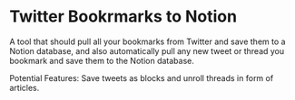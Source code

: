 # Twitter Bookrmarks to Notion

A tool that should pull all your bookmarks from Twitter and save them to a Notion database, and also automatically pull any new tweet or thread you bookmark and save them to the Notion database.

Potential Features: Save tweets as blocks and unroll threads in form of articles.

